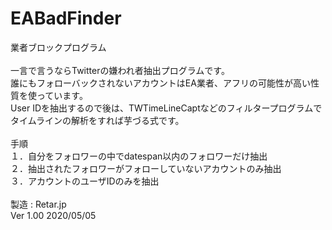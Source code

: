 # EABadFinder
業者ブロックプログラム<br>
<br>
一言で言うならTwitterの嫌われ者抽出プログラムです。<br>
誰にもフォローバックされないアカウントはEA業者、アフリの可能性が高い性質を使っています。<br>
User IDを抽出するので後は、TWTimeLineCaptなどのフィルタープログラムでタイムラインの解析をすれば芋づる式です。<br>
<br>
手順<br>
１．自分をフォロワーの中でdatespan以内のフォロワーだけ抽出<br>
２．抽出されたフォロワーがフォローしていないアカウントのみ抽出<br>
３．アカウントのユーザIDのみを抽出<br>
<br>
         製造 : Retar.jp  <br> 
         Ver 1.00  2020/05/05<br>

